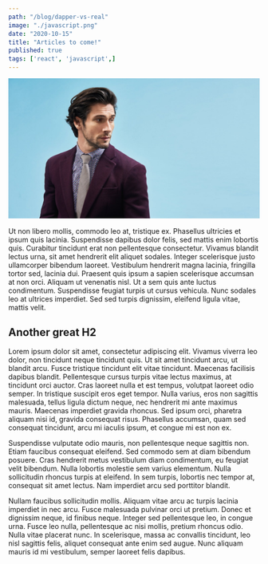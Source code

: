 ```yaml
---
path: "/blog/dapper-vs-real"
image: "./javascript.png"
date: "2020-10-15"
title: "Articles to come!"
published: true
tags: ['react', 'javascript',]
---
```

[neutral1]: Smart-Casual-Jacket.jpg
![alt-text][neutral1]

Ut non libero mollis, commodo leo at, tristique ex. Phasellus ultricies et ipsum quis lacinia. Suspendisse dapibus dolor felis, sed mattis enim lobortis quis. Curabitur tincidunt erat non pellentesque consectetur. Vivamus blandit lectus urna, sit amet hendrerit elit aliquet sodales. Integer scelerisque justo ullamcorper bibendum laoreet. Vestibulum hendrerit magna lacinia, fringilla tortor sed, lacinia dui. Praesent quis ipsum a sapien scelerisque accumsan at non orci. Aliquam ut venenatis nisl. Ut a sem quis ante luctus condimentum. Suspendisse feugiat turpis ut cursus vehicula. Nunc sodales leo at ultrices imperdiet. Sed sed turpis dignissim, eleifend ligula vitae, mattis velit. 

## Another great H2

 Lorem ipsum dolor sit amet, consectetur adipiscing elit. Vivamus viverra leo dolor, non tincidunt neque tincidunt quis. Ut sit amet tincidunt arcu, ut blandit arcu. Fusce tristique tincidunt elit vitae tincidunt. Maecenas facilisis dapibus blandit. Pellentesque cursus turpis vitae lectus maximus, at tincidunt orci auctor. Cras laoreet nulla et est tempus, volutpat laoreet odio semper. In tristique suscipit eros eget tempor. Nulla varius, eros non sagittis malesuada, tellus ligula dictum neque, nec hendrerit mi ante maximus mauris. Maecenas imperdiet gravida rhoncus. Sed ipsum orci, pharetra aliquam nisi id, gravida consequat risus. Phasellus accumsan, quam sed consequat tincidunt, arcu mi iaculis ipsum, et congue mi est non ex.

Suspendisse vulputate odio mauris, non pellentesque neque sagittis non. Etiam faucibus consequat eleifend. Sed commodo sem at diam bibendum posuere. Cras hendrerit metus vestibulum diam condimentum, eu feugiat velit bibendum. Nulla lobortis molestie sem varius elementum. Nulla sollicitudin rhoncus turpis at eleifend. In sem turpis, lobortis nec tempor at, consequat sit amet lectus. Nam imperdiet arcu sed porttitor blandit.

Nullam faucibus sollicitudin mollis. Aliquam vitae arcu ac turpis lacinia imperdiet in nec arcu. Fusce malesuada pulvinar orci ut pretium. Donec et dignissim neque, id finibus neque. Integer sed pellentesque leo, in congue urna. Fusce leo nulla, pellentesque ac nisi mollis, pretium rhoncus odio. Nulla vitae placerat nunc. In scelerisque, massa ac convallis tincidunt, leo nisl sagittis felis, aliquet consequat ante enim sed augue. Nunc aliquam mauris id mi vestibulum, semper laoreet felis dapibus. 